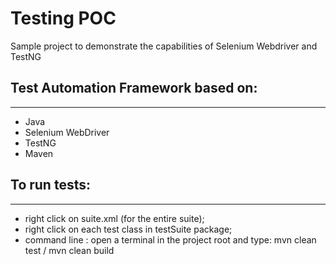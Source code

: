 # Testing POC
Sample project to demonstrate the capabilities of Selenium Webdriver and TestNG

## Test Automation Framework based on:
------
  - Java
  - Selenium WebDriver
  - TestNG
  - Maven
  
  ## To run tests:
  ______
  - right click on suite.xml (for the entire suite);
  - right click on each test class in testSuite package;
  - command line : open a terminal in the project root and type:  mvn clean test / mvn clean build